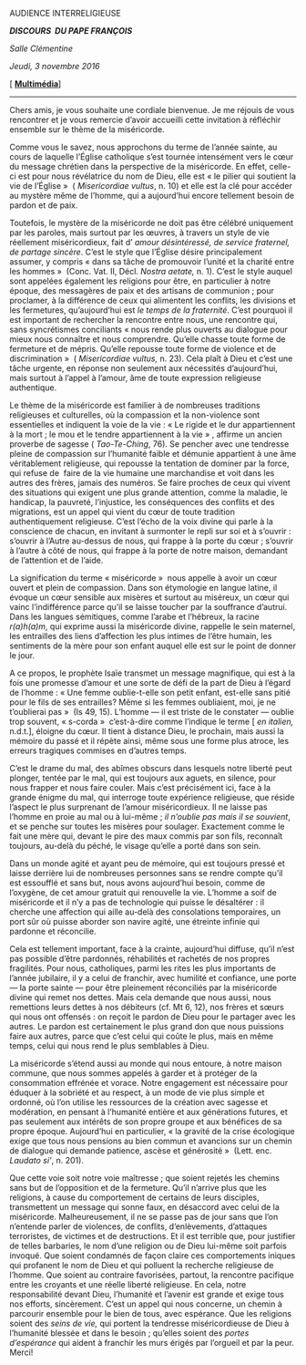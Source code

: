 AUDIENCE INTERRELIGIEUSE

***DISCOURS  DU PAPE FRANÇOIS***

*Salle Clémentine*

*Jeudi, 3 novembre 2016*

\[ **[Multimédia](http://w2.vatican.va/content/francesco/fr/events/event.dir.html/content/vaticanevents/fr/2016/11/3/udienza-interreligiosa.html)**\]

* * *

Chers amis, je vous souhaite une cordiale bienvenue. Je me réjouis de vous rencontrer et je vous remercie d’avoir accueilli cette invitation à réfléchir ensemble sur le thème de la miséricorde.

Comme vous le savez, nous approchons du terme de l’année sainte, au cours de laquelle l’Église catholique s’est tournée intensément vers le cœur du message chrétien dans la perspective de la miséricorde. En effet, celle-ci est pour nous révélatrice du nom de Dieu, elle est « le pilier qui soutient la vie de l’Église »  ( *Misericordiae vultus*, n. 10) et elle est la clé pour accéder au mystère même de l’homme, qui a aujourd’hui encore tellement besoin de pardon et de paix.

Toutefois, le mystère de la miséricorde ne doit pas être célébré uniquement par les paroles, mais surtout par les œuvres, à travers un style de vie réellement miséricordieux, fait d’ *amour désintéressé, de service fraternel, de partage sincère*. C’est le style que l’Église désire principalement assumer, y compris « dans sa tâche de promouvoir l’unité et la charité entre les hommes »  (Conc. Vat. II, Décl. *Nostra aetate,* n. 1). C’est le style auquel sont appelées également les religions pour être, en particulier à notre époque, des messagères de paix et des artisans de communion ; pour proclamer, à la différence de ceux qui alimentent les conflits, les divisions et les fermetures, qu’aujourd’hui est *le temps de la fraternité*. C’est pourquoi il est important de rechercher la rencontre entre nous, une rencontre qui, sans syncrétismes conciliants « nous rende plus ouverts au dialogue pour mieux nous connaître et nous comprendre. Qu’elle chasse toute forme de fermeture et de mépris. Qu’elle repousse toute forme de violence et de discrimination »  ( *Misericordiae vultus,* n. 23). Cela plaît à Dieu et c’est une tâche urgente, en réponse non seulement aux nécessités d’aujourd’hui, mais surtout à l’appel à l’amour, âme de toute expression religieuse authentique.

Le thème de la miséricorde est familier à de nombreuses traditions religieuses et culturelles, où la compassion et la non-violence sont essentielles et indiquent la voie de la vie : « Le rigide et le dur appartiennent à la mort ; le mou et le tendre appartiennent à la vie » , affirme un ancien proverbe de sagesse ( *Tao-Te-Ching*, 76). Se pencher avec une tendresse pleine de compassion sur l’humanité faible et démunie appartient à une âme véritablement religieuse, qui repousse la tentation de dominer par la force, qui refuse de  faire de la vie humaine une marchandise et voit dans les autres des frères, jamais des numéros. Se faire proches de ceux qui vivent des situations qui exigent une plus grande attention, comme la maladie, le handicap, la pauvreté, l’injustice, les conséquences des conflits et des migrations, est un appel qui vient du cœur de toute tradition authentiquement religieuse. C’est l’écho de la voix divine qui parle à la conscience de chacun, en invitant à surmonter le repli sur soi et à s’ouvrir : s’ouvrir à l’Autre au-dessus de nous, qui frappe à la porte du cœur ; s’ouvrir à l’autre à côté de nous, qui frappe à la porte de notre maison, demandant de l’attention et de l’aide.

La signification du terme « miséricorde »  nous appelle à avoir un cœur ouvert et plein de compassion. Dans son étymologie en langue latine, il évoque un cœur sensible aux misères et surtout au miséreux, un cœur qui vainc l’indifférence parce qu’il se laisse toucher par la souffrance d’autrui. Dans les langues sémitiques, comme l’arabe et l’hébreux, la racine *r(a)h(a)m*, qui exprime aussi la miséricorde divine, rappelle le sein maternel, les entrailles des liens d’affection les plus intimes de l’être humain, les sentiments de la mère pour son enfant auquel elle est sur le point de donner le jour.

A ce propos, le prophète Isaïe transmet un message magnifique, qui est à la fois une promesse d’amour et une sorte de défi de la part de Dieu à l’égard de l’homme : « Une femme oublie-t-elle son petit enfant, est-elle sans pitié pour le fils de ses entrailles? Même si les femmes oubliaient, moi, je ne t’oublierai pas »  (Is 49, 15). L’homme — il est triste de le constater — oublie trop souvent, « s-corda »  c’est-à-dire comme l’indique le terme \[ *en italien,* n.d.t.\], éloigne du cœur. Il tient à distance Dieu, le prochain, mais aussi la mémoire du passé et il répète ainsi, même sous une forme plus atroce, les erreurs tragiques commises en d’autres temps.

C’est le drame du mal, des abîmes obscurs dans lesquels notre liberté peut plonger, tentée par le mal, qui est toujours aux aguets, en silence, pour nous frapper et nous faire couler. Mais c’est précisément ici, face à la grande énigme du mal, qui interroge toute expérience religieuse, que réside l’aspect le plus surprenant de l’amour miséricordieux. Il ne laisse pas l’homme en proie au mal ou à lui-même ; *il n’oublie pas mais il se souvient*, et se penche sur toutes les misères pour soulager. Exactement comme le fait une mère qui, devant le pire des maux commis par son fils, reconnaît toujours, au-delà du péché, le visage qu’elle a porté dans son sein.

Dans un monde agité et ayant peu de mémoire, qui est toujours pressé et laisse derrière lui de nombreuses personnes sans se rendre compte qu’il est essoufflé et sans but, nous avons aujourd’hui besoin, comme de l’oxygène, de cet amour gratuit qui renouvelle la vie. L’homme a soif de miséricorde et il n’y a pas de technologie qui puisse le désaltérer : il cherche une affection qui aille au-delà des consolations temporaires, un port sûr où puisse aborder son navire agité, une étreinte infinie qui pardonne et réconcilie.

Cela est tellement important, face à la crainte, aujourd’hui diffuse, qu’il n’est pas possible d’être pardonnés, réhabilités et rachetés de nos propres fragilités. Pour nous, catholiques, parmi les rites les plus importants de l’année jubilaire, il y a celui de franchir, avec humilité et confiance, une porte — la porte sainte — pour être pleinement réconciliés par la miséricorde divine qui remet nos dettes. Mais cela demande que nous aussi, nous remettions leurs dettes à nos débiteurs (cf. Mt 6, 12), nos frères et sœurs qui nous ont offensés : on reçoit le pardon de Dieu pour le partager avec les autres. Le pardon est certainement le plus grand don que nous puissions faire aux autres, parce que c’est celui qui coûte le plus, mais en même temps, celui qui nous rend le plus semblables à Dieu.

La miséricorde s’étend aussi au monde qui nous entoure, à notre maison commune, que nous sommes appelés à garder et à protéger de la consommation effrénée et vorace. Notre engagement est nécessaire pour éduquer à la sobriété et au respect, à un mode de vie plus simple et ordonné, où l’on utilise les ressources de la création avec sagesse et modération, en pensant à l’humanité entière et aux générations futures, et pas seulement aux intérêts de son propre groupe et aux bénéfices de sa propre époque. Aujourd’hui en particulier, « la gravité de la crise écologique exige que tous nous pensions au bien commun et avancions sur un chemin de dialogue qui demande patience, ascèse et générosité »  (Lett. enc. *Laudato si’*, n. 201).

Que cette voie soit notre voie maîtresse ; que soient rejetés les chemins sans but de l’opposition et de la fermeture. Qu’il n’arrive plus que les religions, à cause du comportement de certains de leurs disciples, transmettent un message qui sonne faux, en désaccord avec celui de la miséricorde. Malheureusement, il ne se passe pas de jour sans que l’on n’entende parler de violences, de conflits, d’enlèvements, d’attaques terroristes, de victimes et de destructions. Et il est terrible que, pour justifier de telles barbaries, le nom d’une religion ou de Dieu lui-même soit parfois invoqué. Que soient condamnés de façon claire ces comportements iniques qui profanent le nom de Dieu et qui polluent la recherche religieuse de l’homme. Que soient au contraire favorisées, partout, la rencontre pacifique entre les croyants et une réelle liberté religieuse. En cela, notre responsabilité devant Dieu, l’humanité et l’avenir est grande et exige tous nos efforts, sincèrement. C’est un appel qui nous concerne, un chemin à parcourir ensemble pour le bien de tous, avec espérance. Que les religions soient des *seins de vie,* qui portent la tendresse miséricordieuse de Dieu à l’humanité blessée et dans le besoin ; qu’elles soient des *portes d’espérance* qui aident à franchir les murs érigés par l’orgueil et par la peur. Merci!